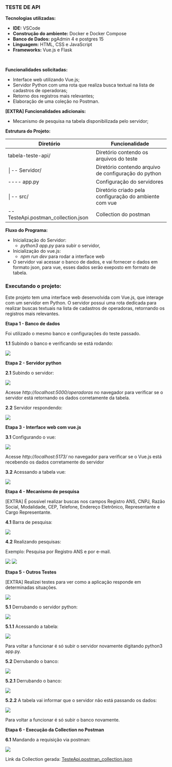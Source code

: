 ### TESTE DE API

**Tecnologias utilizadas:** 
- **IDE:** VSCode
- **Construção do ambiente:** Docker e Docker Compose
- **Banco de Dados:** pgAdmin 4 e postgres 15 
- **Linguagem:** HTML, CSS e JavaScript
- **Frameworks:** Vue.js e Flask
<br>

**Funcionalidades solicitadas:**
- Interface web utilizando Vue.js;
- Servidor Python com uma rota que realiza busca textual na lista de cadastros de operadoras;
- Retorno dos registros mais relevantes;
- Elaboração de uma coleção no Postman.

**[EXTRA] Funcionalidades adicionais:**
- Mecanismo de pesquisa na tabela disponibilizada pelo servidor;

**Estrutura do Projeto:**

| **Diretório** | **Funcionalidade** |
| --- | --- |
| tabela-teste-api/ | Diretório contendo os arquivos do teste |
│-- Servidor/   |  Diretório contendo arquivo de configuração do python |
|---- app.py   |         Configuração do servidores |
│-- src/             | Diretório criado pela configuração do ambiente com vue |
-- TesteApi.postman_collection.json  | Collection do postman |

**Fluxo do Programa:**
- Inicialização do Servidor:
    - *python3 app.py* para subir o servidor, 
- Inicialização do vue.js:
    - *npm run dev* para rodar a interface web
- O servidor vai acessar o banco de dados, e vai fornecer o dados em formato json, para vue, esses dados serão exeposto em formato de tabela.

### Executando o projeto:

Este projeto tem uma interface web desenvolvida com Vue.js, que interage com um servidor em Python. O servidor possui uma rota dedicada para realizar buscas textuais na lista de cadastros de operadoras, retornando os registros mais relevantes.

**Etapa 1 - Banco de dados**

Foi utilizado o mesmo banco e configurações do teste passado.

**1.1** Subindo o banco e verificando se está rodando:

<img src="img/tabela_teste_api_1.1.png">

**Etapa 2 - Servidor python**

**2.1** Subindo o servidor:

<img src="img/tabela_teste_api_2.1.png">

Acesse *http://localhost:5000/operadoras* no navegador para verificar se o servidor está retornando os dados corretamente da tabela.

**2.2** Servidor respondendo:

<img src="img/tabela_teste_api_2.2.png">

**Etapa 3 - Interface web com vue.js**

**3.1** Configurando o vue:

<img src="img/tabela_teste_api_3.1.png">

Acesse *http://localhost:5173/* no navegador para verificar se o Vue.js está recebendo os dados corretamente do servidor

**3.2** Acessando a tabela vue:

<img src="img/tabela_teste_api_3.2.png">

**Etapa 4  - Mecanismo de pesquisa**

[EXTRA] É possível realizar buscas nos campos Registro ANS, CNPJ, Razão Social, Modalidade, CEP, Telefone, Endereço Eletrônico, Representante e Cargo Representante.

**4.1** Barra de pesquisa:

<img src="img/tabela_teste_api_4.1.png">

**4.2** Realizando pesquisas:

Exemplo: Pesquisa por Registro ANS e por e-mail.

<img src="img/tabela_teste_api_4.2.1.png">

<img src="img/tabela_teste_api_4.2.2.png">

**Etapa 5  - Outros Testes**

[EXTRA] Realizei testes para ver como a aplicação responde em determinadas situações. 

<img src="img/tabela_teste_api_4.2.1.png">

**5.1** Derrubando o servidor python:

<img src="img/tabela_teste_api_5.1.png">

**5.1.1** Acessando a tabela:

<img src="img/tabela_teste_api_5.1.1.png">

Para voltar a funcionar é só subir o servidor novamente digitando python3 app.py.

**5.2** Derrubando o banco:

<img src="img/tabela_teste_api_5.2.png">

**5.2.1** Derrubando o banco:

<img src="img/tabela_teste_api_5.2.1.png">

**5.2.2** A tabela vai informar que o servidor não está passando os dados:

<img src="img/tabela_teste_api_5.2.2.png">

Para voltar a funcionar é só subir o banco novamente.

**Etapa 6 - Execução da Collection no Postman**

**6.1** Mandando a requisição via postman:

<img src="img/tabela_teste_api_6.1.png">

Link da Collection gerada: [TesteApi.postman_collection.json](https://drive.google.com/file/d/1Ri5rz3byRyqS4ZrTFLnBYmXd5F8beXuU/view?usp=sharing)

